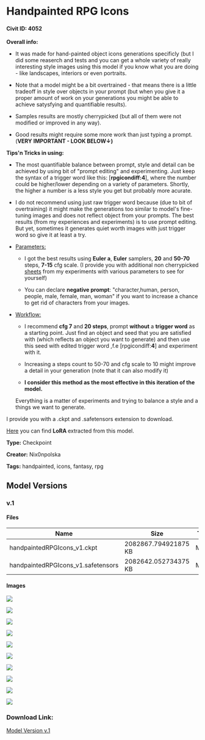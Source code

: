 # Handpainted RPG Icons 

#### Civit ID: 4052

<p><strong>Overall info:</strong></p><ul><li><p>It was made for hand-painted object icons generations specificly (but I did some reaserch and tests and you can get a whole variety of really interesting style images using this model if you know what you are doing - like landscapes, interiors or even portraits.</p></li><li><p>Note that a model might be a bit overtrained - that means there is a little tradeoff in style over objects in your prompt (but when you give it a proper amount of work on your generations you might be able to achieve satysfying and quantifiable results).</p></li><li><p>Samples results are mostly cherrypicked (but all of them were not modified or improved in any way).</p></li><li><p>Good results might require some more work than just typing a prompt. (<strong>VERY</strong> <strong>IMPORTANT - LOOK BELOW↓)</strong></p></li></ul><p></p><p><strong>Tips'n Tricks in using:</strong></p><ul><li><p>The most quantifiable balance between prompt, style and detail can be achieved by using bit of "prompt editing" and experimenting. Just keep the syntax of a trigger word like this: [<strong>rpgicondiff:4</strong>], where the number could be higher/lower depending on a variety of parameters. Shortly, the higher a number is a less style you get but probably more acurate.</p></li><li><p>I do not recommend using just raw trigger word because (due to bit of overtraining) it might make the generations too similar to model's fine-tuning images and does not reflect object from your prompts. The best results (from my experiences and experiments) is to use prompt editing. But yet, sometimes it generates quiet worth images with just trigger word so give it at least a try.</p></li><li><p><u>Parameters:</u></p><ul><li><p>I got the best results using <strong>Euler a</strong>, <strong>Euler</strong> samplers, <strong>20</strong> and <strong>50-70</strong> steps, <strong>7-15</strong> cfg scale. (I provide you with additional non cherrypicked <a target="_blank" rel="ugc" href="https://imgur.com/a/i0EML2N">sheets</a> from my experiments with various parameters to see for yourself)</p></li></ul><ul><li><p>You can declare <strong>negative prompt</strong>: "character,human, person, people, male, female, man, woman" if you want to increase a chance to get rid of characters from your images.</p></li></ul></li><li><p><u>Workflow:</u></p><ul><li><p>I recommend <strong>cfg 7</strong> and<strong> 20 steps</strong>, prompt <strong>without</strong> a <strong>trigger word</strong> as a starting point. Just find an object and seed that you are satisfied with (which reflects an object you want to generate) and then use this seed with edited trigger word ,f.e [rpgicondiff:<strong>4</strong>] and experiment with it.</p></li><li><p>Increasing a steps count to 50-70 and cfg scale to 10 might improve a detail in your generation (note that it can also modify it)</p></li><li><p><strong>I consider this method as the most effective in this iteration of the model.</strong></p></li></ul><p>Everything is a matter of experiments and trying to balance a style and a things we want to generate.</p><p></p></li></ul><p>I provide you with a .ckpt and .safetensors extension to download.</p><p><a target="_blank" rel="ugc" href="https://civitai.com/models/6876/handpainted-rpg-icons-style-lora">Here</a> you can find <strong>LoRA </strong>extracted from this model.</p><p></p>

**Type:** Checkpoint

**Creator:** Nix0npolska

**Tags:** handpainted, icons, fantasy, rpg

## Model Versions

### v.1

<p></p>

#### Files

| Name | Size | Type | Format | Download Url | AutoV1 | AutoV2 | SHA256 | CRC32 | BLAKE3 |
| --- | --- | --- | --- | --- | --- | --- | --- | --- | --- |
| handpaintedRPGIcons_v1.ckpt | 2082867.794921875 KB | Model | PickleTensor | https://civitai.com/api/download/models/4525?type=Model&format=PickleTensor&size=full&fp=fp16 | 66473EFF | 1CE37D9A51 | 1CE37D9A51862836DD393AF4B945BD6555AD05C4715A9E1990DA3828EC7E41FF | DDAEACBB | FCB0348C4083DA55E95C6023980641FDA88552B4C671D9AAB9E7354C8BA81E20 |
| handpaintedRPGIcons_v1.safetensors | 2082642.052734375 KB | Model | SafeTensor | https://civitai.com/api/download/models/4525 | 1400E684 | 8F016ED2C5 | 8F016ED2C5EDAC97038C8A81CA1A84FC41F26D6B6A400D339DBD2C57F4BFE672 | CA50F276 | 138B18356B56363341500E84CC03C1C164DC4FC3FC9F107ADC3E3434CCEF45C3 |

#### Images

<p><img src="https://image.civitai.com/xG1nkqKTMzGDvpLrqFT7WA/c350e62f-aa73-4f08-0443-53f23d9ffb00/width=450/30907.jpeg" /></p>

<p><img src="https://image.civitai.com/xG1nkqKTMzGDvpLrqFT7WA/8ae569c9-298f-4219-e89c-a3b8ece60500/width=450/30920.jpeg" /></p>

<p><img src="https://image.civitai.com/xG1nkqKTMzGDvpLrqFT7WA/7824749d-142f-4413-638c-bdb5336c2b00/width=450/30919.jpeg" /></p>

<p><img src="https://image.civitai.com/xG1nkqKTMzGDvpLrqFT7WA/2b7ed428-8f61-4c1e-959c-b485334c0800/width=450/30918.jpeg" /></p>

<p><img src="https://image.civitai.com/xG1nkqKTMzGDvpLrqFT7WA/3ef4b1da-501d-4ef6-a244-2ce62420ae00/width=450/30917.jpeg" /></p>

<p><img src="https://image.civitai.com/xG1nkqKTMzGDvpLrqFT7WA/fa93d8db-4f28-4073-bebf-3407b3888300/width=450/30916.jpeg" /></p>

<p><img src="https://image.civitai.com/xG1nkqKTMzGDvpLrqFT7WA/373af914-4b15-49fa-2465-9022383bfd00/width=450/30915.jpeg" /></p>

<p><img src="https://image.civitai.com/xG1nkqKTMzGDvpLrqFT7WA/5754c44b-1682-4571-885e-4ec2fa094000/width=450/35330.jpeg" /></p>

<p><img src="https://image.civitai.com/xG1nkqKTMzGDvpLrqFT7WA/1402f610-b70b-4422-eb23-154f17905700/width=450/30914.jpeg" /></p>

<p><img src="https://image.civitai.com/xG1nkqKTMzGDvpLrqFT7WA/a8c9f9d9-836b-474e-ce9a-d3bb5ce7bf00/width=450/30913.jpeg" /></p>

### Download Link:

[Model Version v.1](https://civitai.com/api/download/models/4525)

